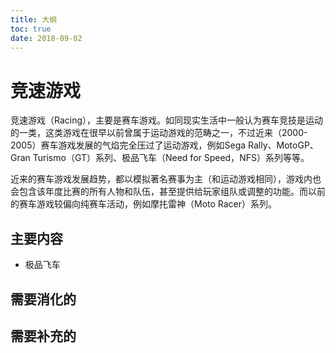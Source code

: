 ```yaml
---
title: 大纲
toc: true
date: 2018-09-02
---
```

# 竞速游戏

竞速游戏（Racing），主要是赛车游戏。如同现实生活中一般认为赛车竞技是运动的一类，这类游戏在很早以前曾属于运动游戏的范畴之一，不过近来（2000-2005）赛车游戏发展的气焰完全压过了运动游戏，例如Sega Rally、MotoGP、Gran Turismo（GT）系列、极品飞车（Need for Speed，NFS）系列等等。

近来的赛车游戏发展趋势，都以模拟著名赛事为主（和运动游戏相同），游戏内也会包含该年度比赛的所有人物和队伍，甚至提供给玩家组队或调整的功能。而以前的赛车游戏较偏向纯赛车活动，例如摩扥雷神（Moto Racer）系列。


## 主要内容

- 极品飞车



## 需要消化的


## 需要补充的
